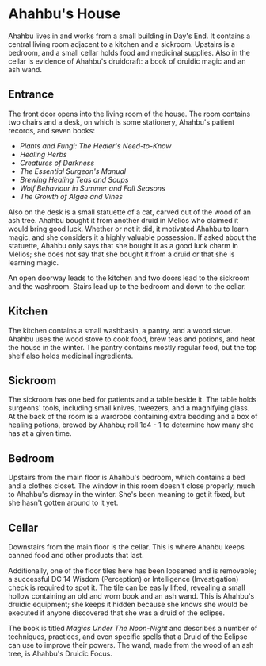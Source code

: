 # Ahahbu's House

Ahahbu lives in and works from a small building in Day's End. It contains a central living room adjacent to a kitchen and a sickroom. Upstairs is a bedroom, and a small cellar holds food and medicinal supplies. Also in the cellar is evidence of Ahahbu's druidcraft: a book of druidic magic and an ash wand.

## Entrance

The front door opens into the living room of the house. The room contains two chairs and a desk, on which is some stationery, Ahahbu's patient records, and seven books:

- *Plants and Fungi: The Healer's Need-to-Know*
- *Healing Herbs*
- *Creatures of Darkness*
- *The Essential Surgeon's Manual*
- *Brewing Healing Teas and Soups*
- *Wolf Behaviour in Summer and Fall Seasons*
- *The Growth of Algae and Vines*

Also on the desk is a small statuette of a cat, carved out of the wood of an ash tree. Ahahbu bought it from another druid in Melios who claimed it would bring good luck. Whether or not it did, it motivated Ahahbu to learn magic, and she considers it a highly valuable possession. If asked about the statuette, Ahahbu only says that she bought it as a good luck charm in Melios; she does not say that she bought it from a druid or that she is learning magic.

An open doorway leads to the kitchen and two doors lead to the sickroom and the washroom. Stairs lead up to the bedroom and down to the cellar.

## Kitchen

The kitchen contains a small washbasin, a pantry, and a wood stove. Ahahbu uses the wood stove to cook food, brew teas and potions, and heat the house in the winter. The pantry contains mostly regular food, but the top shelf also holds medicinal ingredients.

## Sickroom

The sickroom has one bed for patients and a table beside it. The table holds surgeons' tools, including small knives, tweezers, and a magnifying glass. At the back of the room is a wardrobe containing extra bedding and a box of healing potions, brewed by Ahahbu; roll 1d4 - 1 to determine how many she has at a given time.

## Bedroom

Upstairs from the main floor is Ahahbu's bedroom, which contains a bed and a clothes closet. The window in this room doesn't close properly, much to Ahahbu's dismay in the winter. She's been meaning to get it fixed, but she hasn't gotten around to it yet.

## Cellar

Downstairs from the main floor is the cellar. This is where Ahahbu keeps canned food and other products that last.

Additionally, one of the floor tiles here has been loosened and is removable; a successful DC 14 Wisdom (Perception) or Intelligence (Investigation) check is required to spot it. The tile can be easily lifted, revealing a small hollow containing an old and worn book and an ash wand. This is Ahahbu's druidic equipment; she keeps it hidden because she knows she would be executed if anyone discovered that she was a druid of the eclipse.

The book is titled *Magics Under The Noon-Night* and describes a number of techniques, practices, and even specific spells that a Druid of the Eclipse can use to improve their powers. The wand, made from the wood of an ash tree, is Ahahbu's Druidic Focus.
